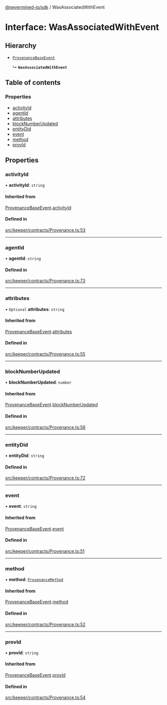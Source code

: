[@nevermined-io/sdk](../code-reference.md) / WasAssociatedWithEvent

# Interface: WasAssociatedWithEvent

## Hierarchy

- [`ProvenanceBaseEvent`](ProvenanceBaseEvent.md)

  ↳ **`WasAssociatedWithEvent`**

## Table of contents

### Properties

- [activityId](WasAssociatedWithEvent.md#activityid)
- [agentId](WasAssociatedWithEvent.md#agentid)
- [attributes](WasAssociatedWithEvent.md#attributes)
- [blockNumberUpdated](WasAssociatedWithEvent.md#blocknumberupdated)
- [entityDid](WasAssociatedWithEvent.md#entitydid)
- [event](WasAssociatedWithEvent.md#event)
- [method](WasAssociatedWithEvent.md#method)
- [provId](WasAssociatedWithEvent.md#provid)

## Properties

### activityId

• **activityId**: `string`

#### Inherited from

[ProvenanceBaseEvent](ProvenanceBaseEvent.md).[activityId](ProvenanceBaseEvent.md#activityid)

#### Defined in

[src/keeper/contracts/Provenance.ts:53](https://github.com/nevermined-io/sdk-js/blob/e4809d494b1dd12cc268e67289765b571409560d/src/keeper/contracts/Provenance.ts#L53)

---

### agentId

• **agentId**: `string`

#### Defined in

[src/keeper/contracts/Provenance.ts:73](https://github.com/nevermined-io/sdk-js/blob/e4809d494b1dd12cc268e67289765b571409560d/src/keeper/contracts/Provenance.ts#L73)

---

### attributes

• `Optional` **attributes**: `string`

#### Inherited from

[ProvenanceBaseEvent](ProvenanceBaseEvent.md).[attributes](ProvenanceBaseEvent.md#attributes)

#### Defined in

[src/keeper/contracts/Provenance.ts:55](https://github.com/nevermined-io/sdk-js/blob/e4809d494b1dd12cc268e67289765b571409560d/src/keeper/contracts/Provenance.ts#L55)

---

### blockNumberUpdated

• **blockNumberUpdated**: `number`

#### Inherited from

[ProvenanceBaseEvent](ProvenanceBaseEvent.md).[blockNumberUpdated](ProvenanceBaseEvent.md#blocknumberupdated)

#### Defined in

[src/keeper/contracts/Provenance.ts:56](https://github.com/nevermined-io/sdk-js/blob/e4809d494b1dd12cc268e67289765b571409560d/src/keeper/contracts/Provenance.ts#L56)

---

### entityDid

• **entityDid**: `string`

#### Defined in

[src/keeper/contracts/Provenance.ts:72](https://github.com/nevermined-io/sdk-js/blob/e4809d494b1dd12cc268e67289765b571409560d/src/keeper/contracts/Provenance.ts#L72)

---

### event

• **event**: `string`

#### Inherited from

[ProvenanceBaseEvent](ProvenanceBaseEvent.md).[event](ProvenanceBaseEvent.md#event)

#### Defined in

[src/keeper/contracts/Provenance.ts:51](https://github.com/nevermined-io/sdk-js/blob/e4809d494b1dd12cc268e67289765b571409560d/src/keeper/contracts/Provenance.ts#L51)

---

### method

• **method**: [`ProvenanceMethod`](../enums/ProvenanceMethod.md)

#### Inherited from

[ProvenanceBaseEvent](ProvenanceBaseEvent.md).[method](ProvenanceBaseEvent.md#method)

#### Defined in

[src/keeper/contracts/Provenance.ts:52](https://github.com/nevermined-io/sdk-js/blob/e4809d494b1dd12cc268e67289765b571409560d/src/keeper/contracts/Provenance.ts#L52)

---

### provId

• **provId**: `string`

#### Inherited from

[ProvenanceBaseEvent](ProvenanceBaseEvent.md).[provId](ProvenanceBaseEvent.md#provid)

#### Defined in

[src/keeper/contracts/Provenance.ts:54](https://github.com/nevermined-io/sdk-js/blob/e4809d494b1dd12cc268e67289765b571409560d/src/keeper/contracts/Provenance.ts#L54)
